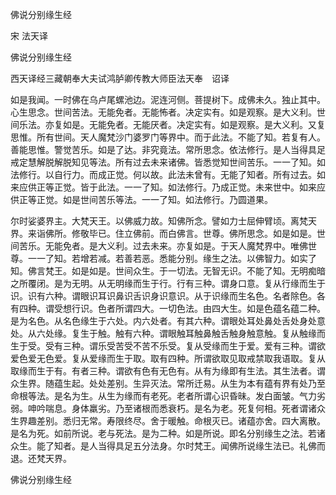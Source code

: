   佛说分别缘生经  

宋 法天译  

佛说分别缘生经  

西天译经三藏朝奉大夫试鸿胪卿传教大师臣法天奉　诏译  

如是我闻。一时佛在乌卢尾螺池边。泥连河侧。菩提树下。成佛未久。独止其中。心生思念。世间苦法。无能免者。无能怖者。决定实有。如是观察。是大义利。世间乐法。亦复如是。无能免者。无能厌者。决定实有。如是观察。是大义利。又复思惟。所有世间。天人魔梵沙门婆罗门等界中。而于此法。不能了知。若复有人。善能思惟。警觉苦乐。如是了达。非究竟法。常所思念。依法修行。是人当得具足戒定慧解脱解脱知见等法。所有过去未来诸佛。皆悉觉知世间苦乐。一一了知。如法修行。以自行力。而成正觉。何以故。此法未曾有。无能了知者。所有过去。如来应供正等正觉。皆于此法。一一了知。如法修行。乃成正觉。未来世中。如来应供正等正觉。如是世间苦乐等法。一一了知。如法修行。乃圆道果。  

尔时娑婆界主。大梵天王。以佛威力故。知佛所念。譬如力士屈伸臂顷。离梵天界。来诣佛所。修敬毕已。住立佛前。而白佛言。世尊。佛所思念。如是如是。世间苦乐。无能免者。是大义利。过去未来。亦复如是。于天人魔梵界中。唯佛世尊。一一了知。若增若减。若善若恶。悉能分别。缘生之法。以佛智力。如实了知。佛言梵王。如是如是。世间众生。于一切法。无智无识。不能了知。无明痴暗之所覆闭。是为无明。从无明缘而生于行。行有三种。谓身口意。复从行缘而生于识。识有六种。谓眼识耳识鼻识舌识身识意识。从于识缘而生名色。名者除色。各有四种。谓受想行识。色者所谓四大。一切色法。由四大生。如是色蕴名蕴二种。是为名色。从名色缘生于六处。内六处者。有其六种。谓眼处耳处鼻处舌处身处意处。从六处缘。复生于触。触有六种。谓眼触耳触鼻触舌触身触意触。复从触缘而生于受。受有三种。谓乐受苦受不苦不乐受。复从受缘而生于爱。爱有三种。谓欲爱色爱无色爱。复从爱缘而生于取。取有四种。所谓欲取见取戒禁取我语取。复从取缘而生于有。有者三种。谓欲有色有无色有。从有为缘即有生法。其生法者。谓众生界。随蕴生起。处处差别。生异灭法。常所迁易。从生为本有蕴有界有处乃至命根等法。是名为生。从生为缘而有老死。老者所谓心识昏昧。发白面皱。气力劣弱。呻吟喘息。身体羸劣。乃至诸根而悉衰朽。是名为老。死复何相。死者谓诸众生界趣差别。悉归无常。寿限终尽。舍于暖触。命根灭已。诸蕴亦舍。四大离散。是名为死。如前所说。老与死法。是为二种。如是所说。即名分别缘生之法。若诸众生。能了知者。是人当得具足五分法身。尔时梵王。闻佛所说缘生法已。礼佛而退。还梵天界。  

佛说分别缘生经  
